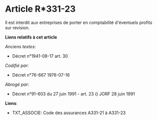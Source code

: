 # Article R*331-23

Il est interdit aux entreprises de porter en comptabilité d'éventuels profits sur revision.

**Liens relatifs à cet article**

_Anciens textes_:

  - Décret n°1941-08-17 art. 30

_Codifié par_:

  - Décret n°76-667 1976-07-16

_Abrogé par_:

  - Décret n°91-603 du 27 juin 1991 - art. 23 () JORF 28 juin 1991

**Liens**:

  - TXT_ASSOCIE: Code des assurances A331-21 à A331-23
